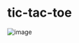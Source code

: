 # tic-tac-toe

![image](https://user-images.githubusercontent.com/71965782/216369500-b94a5e66-295d-44e3-aa3c-df6bce034fce.png)
